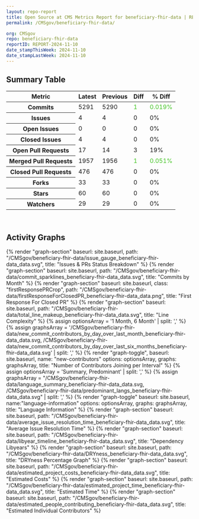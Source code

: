 ```yaml
---
layout: repo-report
title: Open Source at CMS Metrics Report for beneficiary-fhir-data | REPORT-2024-11-10
permalink: /CMSgov/beneficiary-fhir-data/

org: CMSgov
repo: beneficiary-fhir-data
reportID: REPORT-2024-11-10
date_stampThisWeek: 2024-11-10
date_stampLastWeek: 2024-11-10
---
```

<div class="summary-table">
  <table class="usa-table usa-table--borderless">
    <h2> Summary Table </h2>
    <thead>
      <tr>
        <th scope="col">Metric</th>
        <th scope="col">Latest</th>
        <th scope="col">Previous</th>
        <th scope="col">Diff</th>
        <th scope="col">% Diff</th>
      </tr>
    </thead>
    <tbody>
      <tr>
        <th scope="row">Commits</th>
        <td>5291</td>
        <td>5290</td>
        <td style="color: #45c527" >1</td>
        <td style="color: #45c527" >0.019%</td>
      </tr>
      <tr>
        <th scope="row">Issues</th>
        <td>4</td>
        <td>4</td>
        <td style="" >0</td>
        <td style="" >0%</td>
      </tr>
      <tr>
        <th scope="row">Open Issues</th>
        <td>0</td>
        <td>0</td>
        <td style="" >0</td>
        <td style="" >0%</td>
      </tr>
      <tr>
        <th scope="row">Closed Issues</th>
        <td>4</td>
        <td>4</td>
        <td style="" >0</td>
        <td style="" >0%</td>
      </tr>
      <tr>
        <th scope="row">Open Pull Requests</th>
        <td>17</td>
        <td>14</td>
        <td style="" >3</td>
        <td style="" >19%</td>
      </tr>
      <tr>
        <th scope="row">Merged Pull Requests</th>
        <td>1957</td>
        <td>1956</td>
        <td style="color: #45c527" >1</td>
        <td style="color: #45c527" >0.051%</td>
      </tr>
      <tr>
        <th scope="row">Closed Pull Requests</th>
        <td>476</td>
        <td>476</td>
        <td style="" >0</td>
        <td style="" >0%</td>
      </tr>
      <tr>
        <th scope="row">Forks</th>
        <td>33</td>
        <td>33</td>
        <td style="" >0</td>
        <td style="" >0%</td>
      </tr>
      <tr>
        <th scope="row">Stars</th>
        <td>60</td>
        <td>60</td>
        <td style="" >0</td>
        <td style="" >0%</td>
      </tr>
      <tr>
        <th scope="row">Watchers</th>
        <td>29</td>
        <td>29</td>
        <td style="" >0</td>
        <td style="" >0%</td>
      </tr>
    </tbody>
  </table>
</div>
<div class="graph-container">
  <br>
  <h2>Activity Graphs</h2>
  <div class="all-graphs">
    <!--- Issues/PRs Status Breakdown Graph -->
    {% render "graph-section"  baseurl: site.baseurl, path: "/CMSgov/beneficiary-fhir-data/issue_gauge_beneficiary-fhir-data_data.svg", title: "Issues & PRs Status Breakdown" %}
    <!--- Contributor Activity Line Graph -->
    {% render "graph-section" baseurl: site.baseurl, path: "/CMSgov/beneficiary-fhir-data/commit_sparklines_beneficiary-fhir-data_data.svg", title: "Commits by Month" %}
    <!--- First Response For Closed PR Scatterplot -->
    {% render "graph-section" baseurl: site.baseurl, class: "firstResponsePRCrop", path: "/CMSgov/beneficiary-fhir-data/firstResponseForClosedPR_beneficiary-fhir-data_data.png", title: "First Response For Closed PR" %}
    <!--- Line Complexity Graphs -->
    {% render "graph-section" baseurl: site.baseurl, path: "/CMSgov/beneficiary-fhir-data/total_line_makeup_beneficiary-fhir-data_data.svg", title: "Line Complexity" %}
    <!--- New Commit Contributors by Day over Last Month and Last 6 Months -->
      {% assign optionsArray = '1 Month, 6 Month' | split: ',' %}
      {% assign graphsArray = '/CMSgov/beneficiary-fhir-data/new_commit_contributors_by_day_over_last_month_beneficiary-fhir-data_data.svg, /CMSgov/beneficiary-fhir-data/new_commit_contributors_by_day_over_last_six_months_beneficiary-fhir-data_data.svg' | split: ',' %}
      {% render "graph-toggle", baseurl: site.baseurl, name: "new-contributors" options: optionsArray, graphs: graphsArray, title: "Number of Contributors Joining per Interval" %}
    <!-- Languages Graphs - Summary + Predominant -->
    {% assign optionsArray = 'Summary, Predominant' | split: ',' %}
    {% assign graphsArray = "/CMSgov/beneficiary-fhir-data/language_summary_beneficiary-fhir-data_data.svg, /CMSgov/beneficiary-fhir-data/predominant_langs_beneficiary-fhir-data_data.svg" | split: ',' %}
    {% render "graph-toggle" baseurl: site.baseurl, name:"language-information" options: optionsArray, graphs: graphsArray, title: "Language Information" %}
    <!-- Average Issue Resolution Time -->
    {% render "graph-section" baseurl: site.baseurl, path: "/CMSgov/beneficiary-fhir-data/average_issue_resolution_time_beneficiary-fhir-data_data.svg", title: "Average Issue Resolution Time" %}
    <!-- Libyear Timeline Graph -->
    {% render "graph-section" baseurl: site.baseurl, path: "/CMSgov/beneficiary-fhir-data/libyear_timeline_beneficiary-fhir-data_data.svg", title: "Dependency Libyears" %}
    <!-- DRYness Percentages Graph -->
    {% render "graph-section" baseurl: site.baseurl, path: "/CMSgov/beneficiary-fhir-data/DRYness_beneficiary-fhir-data_data.svg", title: "DRYness Percentage Graph" %}
    <!-- Cost Estimate Chart -->
    {% render "graph-section" baseurl: site.baseurl, path: "/CMSgov/beneficiary-fhir-data/estimated_project_costs_beneficiary-fhir-data_data.svg", title: "Estimated Costs" %}
     <!-- Time Estimate Chart -->
    {% render "graph-section" baseurl: site.baseurl, path: "/CMSgov/beneficiary-fhir-data/estimated_project_time_beneficiary-fhir-data_data.svg", title: "Estimated Time" %}
    <!-- Contributor Estimate Chart -->
    {% render "graph-section" baseurl: site.baseurl, path: "/CMSgov/beneficiary-fhir-data/estimated_people_contributing_beneficiary-fhir-data_data.svg", title: "Estimated Individual Contributors" %}
</div>